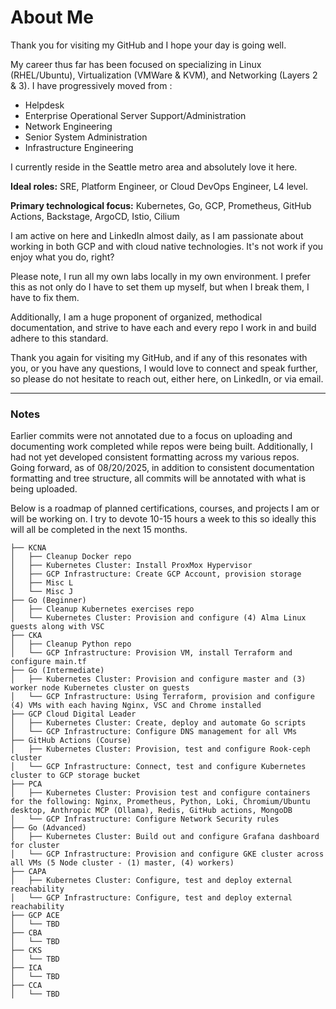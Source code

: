 # About Me

Thank you for visiting my GitHub and I hope your day is going well.

My career thus far has been focused on specializing in Linux (RHEL/Ubuntu), Virtualization (VMWare & KVM), and Networking (Layers 2 & 3). I have progressively moved from :

- Helpdesk
- Enterprise Operational Server Support/Administration
- Network Engineering
- Senior System Administration
- Infrastructure Engineering

I currently reside in the Seattle metro area and absolutely love it here.

**Ideal roles:** SRE, Platform Engineer, or Cloud DevOps Engineer, L4 level.

**Primary technological focus:** Kubernetes, Go, GCP, Prometheus, GitHub Actions, Backstage, ArgoCD, Istio, Cilium

I am active on here and LinkedIn almost daily, as I am passionate about working in both GCP and with cloud native technologies. It's not work if you enjoy what you do, right?

Please note, I run all my own labs locally in my own environment. I prefer this as not only do I have to set them up myself, but when I break them, I have to fix them. 

Additionally, I am a huge proponent of organized, methodical documentation, and strive to have each and every repo I work in and build adhere to this standard.

Thank you again for visiting my GitHub, and if any of this resonates with you, or you have any questions, I would love to connect and speak further, so please do not hesitate to reach out, either here, on LinkedIn, or via email.

---

### Notes
Earlier commits were not annotated due to a focus on uploading and documenting work completed while repos were being built. Additionally, I had not yet developed consistent formatting across my various repos. 
Going forward, as of 08/20/2025, in addition to consistent documentation formatting and tree structure, all commits will be annotated with what is being uploaded.

Below is a roadmap of planned certifications, courses, and projects I am or will be working on. I try to devote 10-15 hours a week to this so ideally this will all be completed in the next 15 months.

```
├── KCNA
│   ├── Cleanup Docker repo
│   ├── Kubernetes Cluster: Install ProxMox Hypervisor
│   ├── GCP Infrastructure: Create GCP Account, provision storage
│   ├── Misc L
│   └── Misc J
├── Go (Beginner)
│   ├── Cleanup Kubernetes exercises repo
│   └── Kubernetes Cluster: Provision and configure (4) Alma Linux guests along with VSC
├── CKA
│   ├── Cleanup Python repo
│   └── GCP Infrastructure: Provision VM, install Terraform and configure main.tf
├── Go (Intermediate)
│   ├── Kubernetes Cluster: Provision and configure master and (3) worker node Kubernetes cluster on guests 
│   └── GCP Infrastructure: Using Terraform, provision and configure (4) VMs with each having Nginx, VSC and Chrome installed
├── GCP Cloud Digital Leader
│   ├── Kubernetes Cluster: Create, deploy and automate Go scripts
│   └── GCP Infrastructure: Configure DNS management for all VMs
├── GitHub Actions (Course)
│   ├── Kubernetes Cluster: Provision, test and configure Rook-ceph cluster
│   └── GCP Infrastructure: Connect, test and configure Kubernetes cluster to GCP storage bucket
├── PCA
│   ├── Kubernetes Cluster: Provision test and configure containers for the following: Nginx, Prometheus, Python, Loki, Chromium/Ubuntu desktop, Anthropic MCP (Ollama), Redis, GitHub actions, MongoDB 
│   └── GCP Infrastructure: Configure Network Security rules
├── Go (Advanced)
│   ├── Kubernetes Cluster: Build out and configure Grafana dashboard for cluster 
│   └── GCP Infrastructure: Provision and configure GKE cluster across all VMs (5 Node cluster - (1) master, (4) workers)
├── CAPA
│   ├── Kubernetes Cluster: Configure, test and deploy external reachability
│   └── GCP Infrastructure: Configure, test and deploy external reachability
├── GCP ACE
│   └── TBD
├── CBA
│   └── TBD
├── CKS
│   └── TBD
├── ICA
│   └── TBD
├── CCA
│   └── TBD
